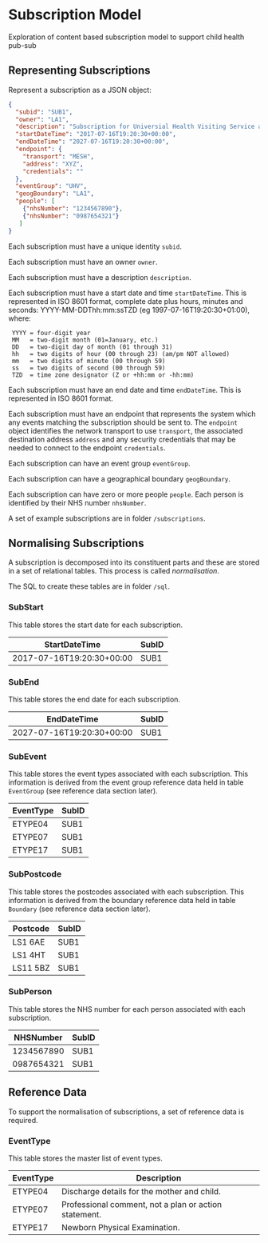 # Subscription Model
Exploration of content based subscription model to support child health pub-sub

## Representing Subscriptions
Represent a subscription as a JSON object:
```json
{
  "subid": "SUB1",
  "owner": "LA1",
  "description": "Subscription for Universial Health Visiting Service as commissioned by LA1",
  "startDateTime": "2017-07-16T19:20:30+00:00",
  "endDateTime": "2027-07-16T19:20:30+00:00",
  "endpoint": {
    "transport": "MESH",
    "address": "XYZ",
    "credentials": ""
  },
  "eventGroup": "UHV",
  "geogBoundary": "LA1",
  "people": [
    {"nhsNumber": "1234567890"},
    {"nhsNumber": "0987654321"}
   ]
}
```
Each subscription must have a unique identity ```subid```.

Each subscription must have an owner ```owner```.

Each subscription must have a description ```description```.

Each subscription must have a start date and time ```startDateTime```. This is represented in ISO 8601 format, complete date plus hours, minutes and seconds: YYYY-MM-DDThh:mm:ssTZD (eg 1997-07-16T19:20:30+01:00), where:

     YYYY = four-digit year
     MM   = two-digit month (01=January, etc.)
     DD   = two-digit day of month (01 through 31)
     hh   = two digits of hour (00 through 23) (am/pm NOT allowed)
     mm   = two digits of minute (00 through 59)
     ss   = two digits of second (00 through 59)
     TZD  = time zone designator (Z or +hh:mm or -hh:mm)
     
Each subscription must have an end date and time ```endDateTime```. This is represented in ISO 8601 format.

Each subscription must have an endpoint that represents the system which any events matching the subscription should be sent to. The ```endpoint``` object identifies the network transport to use ```transport```, the associated destination address ```address``` and any security credentials that may be needed to connect to the endpoint ```credentials```.

Each subscription can have an event group ```eventGroup```.

Each subscription can have a geographical boundary ```geogBoundary```.

Each subscription can have zero or more people ```people```. Each person is identified by their NHS number ```nhsNumber```.

A set of example subscriptions are in folder ```/subscriptions```.

## Normalising Subscriptions
A subscription is decomposed into its constituent parts and these are stored in a set of relational tables. This process is called *normalisation*.

The SQL to create these tables are in folder ```/sql```.

### SubStart
This table stores the start date for each subscription.

| StartDateTime | SubID |
|---------------|-------|
|    2017-07-16T19:20:30+00:00 | SUB1 |

### SubEnd
This table stores the end date for each subscription.

| EndDateTime | SubID |
|---------------|-------|
|    2027-07-16T19:20:30+00:00 | SUB1 |

### SubEvent
This table stores the event types associated with each subscription. This information is derived from the event group reference data held in table ```EventGroup``` (see reference data section later).

| EventType | SubID |
|---------------|-------|
| ETYPE04 | SUB1 |
|  ETYPE07 | SUB1 |
| ETYPE17 | SUB1 |

### SubPostcode
This table stores the postcodes associated with each subscription. This information is derived from the boundary reference data held in table ```Boundary``` (see reference data section later).

| Postcode | SubID |
|---------------|-------|
| LS1 6AE | SUB1 |
| LS1 4HT | SUB1 |
| LS11 5BZ | SUB1 |

### SubPerson
This table stores the NHS number for each person associated with each subscription.

| NHSNumber | SubID |
|---------------|-------|
| 1234567890 | SUB1 |
| 0987654321 | SUB1 |

## Reference Data
To support the normalisation of subscriptions, a set of reference data is required.

### EventType
This table stores the master list of event types.

| EventType | Description |
|---------------|-------|
| ETYPE04 | Discharge details for the mother and child. |
|  ETYPE07 | Professional comment, not a plan or action statement. |
| ETYPE17 | Newborn Physical Examination. |
